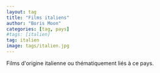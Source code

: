 ```yaml
---
layout: tag
title: "Films italiens"
author: "Boris Moon"
categories: [tag, pays]
#tags: [italien]
tag: italien
image: tags/italien.jpg
---
```


Films d'origine italienne ou thématiquement liés à ce pays.

